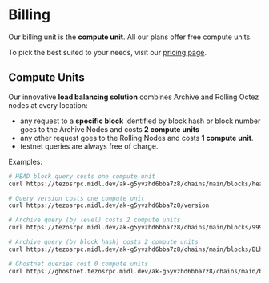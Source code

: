 # Billing

Our billing unit is the **compute unit**. All our plans offer free compute units.

To pick the best suited to your needs, visit our [pricing page](https://midl.dev/tezos-rpc/).

## Compute Units


Our innovative **load balancing solution** combines Archive and Rolling Octez nodes at every location:

* any request to a **specific block** identified by block hash or block number goes to the Archive Nodes and costs **2 compute units**
* any other request goes to the Rolling Nodes and costs **1 compute unit**.
* testnet queries are always free of charge.

Examples:

```bash
# HEAD block query costs one compute unit
curl https://tezosrpc.midl.dev/ak-g5yvzhd6bba7z8/chains/main/blocks/head

# Query version costs one compute unit
curl https://tezosrpc.midl.dev/ak-g5yvzhd6bba7z8/version

# Archive query (by level) costs 2 compute units
curl https://tezosrpc.midl.dev/ak-g5yvzhd6bba7z8/chains/main/blocks/999999/header

# Archive query (by block hash) costs 2 compute units
curl https://tezosrpc.midl.dev/ak-g5yvzhd6bba7z8/chains/main/blocks/BLh993Nn3BJPzFcnzuwW7ut4YxKCbFfBuZBm85bG7xRZL8jDXhb

# Ghostnet queries cost 0 compute units
curl https://ghostnet.tezosrpc.midl.dev/ak-g5yvzhd6bba7z8/chains/main/blocks/head/header
```
